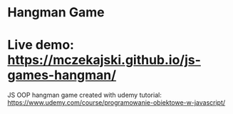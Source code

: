 # Hangman Game

# Live demo: https://mczekajski.github.io/js-games-hangman/

JS OOP hangman game created with udemy tutorial: https://www.udemy.com/course/programowanie-obiektowe-w-javascript/
